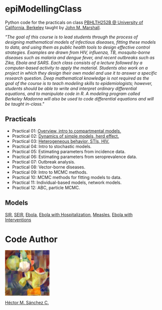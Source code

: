 # epiModellingClass

Python code for the practicals on class [PBHLTH252B @ University of California, Berkeley](http://jmarshall.berkeley.edu/PBHLTH252BAd.pdf) taught by [John M. Marshall](https://www.marshalllab.com/).

_"The goal of this course is to lead students through the process of designing mathematical models of infectious diseases, fitting these models to data, and using them as public health tools to design effective control strategies. Examples are drawn from HIV, influenza, TB, mosquito-borne diseases such as malaria and dengue fever, and recent outbreaks such as Zika, Ebola and SARS. Each class consists of a lecture followed by a computer-based activity to apply the material. Students also work on a project in which they design their own model and use it to answer a specific research question. Deep mathematical knowledge is not required as the goal of the course is to teach modeling skills to epidemiologists; however, students should be able to write and interpret ordinary differential equations, and to manipulate code in R. A modeling program called Berkeley Madonna will also be used to code differential equations and will be taught in-class."_


## Practicals

* Practical 01: [Overview, intro to compartmental models.](https://github.com/Chipdelmal/epiModellingClass/tree/master/Practical01)
* Practical 02: [Dynamics of simple models, herd effect.](https://github.com/Chipdelmal/epiModellingClass/tree/master/Practical02)
* Practical 03: [Heterogeneous behavior, STIs, HIV.](https://github.com/Chipdelmal/epiModellingClass/tree/master/Practical03)
* Practical 04: Intro to stochastic models.
* Practical 05: Estimating parameters from incidence data.
* Practical 06: Estimating parameters from seroprevalence data.
* Practical 07: Outbreak analysis.
* Practical 08: Vector-borne diseases.
* Practical 09: Intro to MCMC methods.
* Practical 10: MCMC methods for fitting models to data.
* Practical 11: Individual-based models, network models.
* Practical 12: ABC, particle MCMC.


## Models

[SIR](https://github.com/Chipdelmal/epiModellingClass/blob/master/Tutorials/SIR.ipynb), [SEIR](https://github.com/Chipdelmal/epiModellingClass/blob/master/Practical01/SEIR.ipynb), [Ebola](https://github.com/Chipdelmal/epiModellingClass/blob/master/Practical01/ebolaSimple.ipynb), [Ebola with Hospitalization](https://github.com/Chipdelmal/epiModellingClass/blob/master/Practical01/ebolaComplex.ipynb), [Measles](https://github.com/Chipdelmal/epiModellingClass/blob/master/Practical02/Measles.ipynb), [Ebola with Interventions](https://github.com/Chipdelmal/epiModellingClass/blob/master/Practical02/ebolaInterventions.ipynb)


# Code Author

<img src="./media/yoshi.jpg" height="150px" align="middle"><br>

[Héctor M. Sánchez C.](https://chipdelmal.github.io/)
